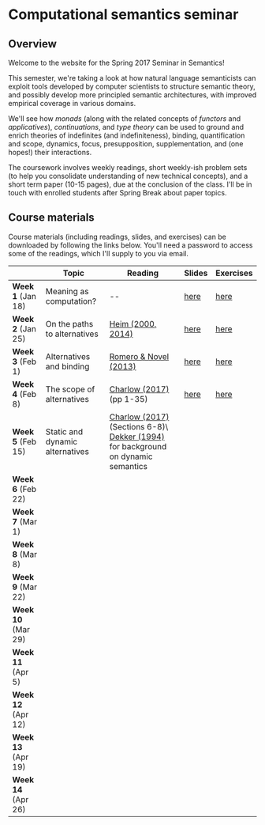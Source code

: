 # Computational semantics seminar

## Overview

Welcome to the website for the Spring 2017 Seminar in Semantics!

This semester, we're taking a look at how natural language semanticists can
exploit tools developed by computer scientists to structure semantic theory,
and possibly develop more principled semantic architectures, with improved
empirical coverage in various domains.

We'll see how *monads* (along with the related concepts of *functors* and
*applicatives*), *continuations*, and *type theory* can be used to ground and
enrich theories of indefinites (and indefiniteness), binding, quantification
and scope, dynamics, focus, presupposition, supplementation, and (one hopes!)
their interactions.

The coursework involves weekly readings, short weekly-ish problem sets (to
help you consolidate understanding of new technical concepts), and a short term
paper (10-15 pages), due at the conclusion of the class. I'll be in touch with
enrolled students after Spring Break about paper topics.

## Course materials

Course materials (including readings, slides, and exercises) can be downloaded
by following the links below. You'll need a password to access some of the
readings, which I'll supply to you via email.

|                      | Topic                           | Reading                                                                                                                                                                                                            | Slides                                                                 | Exercises                                                                |
|----------------------|---------------------------------|--------------------------------------------------------------------------------------------------------------------------------------------------------------------------------------------------------------------|------------------------------------------------------------------------|--------------------------------------------------------------------------|
| **Week 1** (Jan 18)  | Meaning as computation?         | --                                                                                                                                                                                                                 | [here](https://github.com/schar/comp-sem/blob/master/slides/week1.pdf) | [here](https://github.com/schar/comp-sem/blob/master/exercises/week1.md) |
| **Week 2** (Jan 25)  | On the paths to alternatives    | [Heim (2000, 2014)](http://passdropit.com/heimquestions)                                                                                                                                                           | [here](https://github.com/schar/comp-sem/blob/master/slides/week2.pdf) | [here](https://github.com/schar/comp-sem/blob/master/exercises/week2.md) |
| **Week 3** (Feb 1)   | Alternatives and binding        | [Romero & Novel (2013)](http://passdropit.com/romeronovel)                                                                                                                                                         | [here](https://github.com/schar/comp-sem/blob/master/slides/week3.pdf) | [here](https://github.com/schar/comp-sem/blob/master/exercises/week3.md) |
| **Week 4** (Feb 8)   | The scope of alternatives       | [Charlow (2017)](http://ling.auf.net/lingbuzz/003302) (pp 1-35)                                                                                                                                                    | [here](https://github.com/schar/comp-sem/blob/master/slides/week4.pdf) | [here](https://github.com/schar/comp-sem/blob/master/exercises/week4.md) |
| **Week 5** (Feb 15)  | Static and dynamic alternatives | [Charlow (2017)](http://ling.auf.net/lingbuzz/003302) (Sections 6-8)\ [Dekker (1994)](http://journals.linguisticsociety.org/proceedings/index.php/SALT/article/view/3122/2843) for background on dynamic semantics |                                                                        |                                                                          |
| **Week 6** (Feb 22)  |                                 |                                                                                                                                                                                                                    |                                                                        |                                                                          |
| **Week 7** (Mar 1)   |                                 |                                                                                                                                                                                                                    |                                                                        |                                                                          |
| **Week 8** (Mar 8)   |                                 |                                                                                                                                                                                                                    |                                                                        |                                                                          |
| **Week 9** (Mar 22)  |                                 |                                                                                                                                                                                                                    |                                                                        |                                                                          |
| **Week 10** (Mar 29) |                                 |                                                                                                                                                                                                                    |                                                                        |                                                                          |
| **Week 11** (Apr 5)  |                                 |                                                                                                                                                                                                                    |                                                                        |                                                                          |
| **Week 12** (Apr 12) |                                 |                                                                                                                                                                                                                    |                                                                        |                                                                          |
| **Week 13** (Apr 19) |                                 |                                                                                                                                                                                                                    |                                                                        |                                                                          |
| **Week 14** (Apr 26) |                                 |                                                                                                                                                                                                                    |                                                                        |                                                                          |
